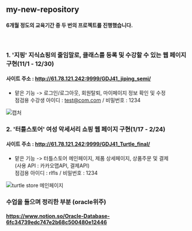 ## my-new-repository

#### 6개월 정도의 교육기간 중 두 번의 프로젝트를 진행했습니다.

<br>

### 1. '지핑' 지식쇼핑의 줄임말로, 클래스를 등록 및 수강할 수 있는 웹 페이지 구현(11/1 - 12/30)
#### 사이트 주소 : http://61.78.121.242:9999/GDJ41_jiping_semi/
 - 맡은 기능
 -> 로그인/로그아웃, 회원탈퇴, 마이페이지 정보 확인 및 수정 <br> 
 점검용 수강생 아이디 : test@com.com / 비밀번호 : 1234 
 
 ![캡처](https://user-images.githubusercontent.com/96275073/159109957-1bffced9-0f5d-4322-8caf-30c6cc58acfb.PNG)

  
 
 
### 2. '터틀스토어' 여성 악세서리 쇼핑 웹 페이지 구현(1/17 - 2/24)
#### 사이트 주소 : http://61.78.121.242:9999/GDJ41_Turtle_final/
- 맡은 기능
 -> 터틀스토어 메인페이지, 제품 상세페이지, 상품주문 및 결제<br>
 (사용 API : 카카오맵API, 결제API)<br> 
 점검용 아이디 : rlfls / 비밀번호 : 1234 
 
![turtle store 메인페이지](https://user-images.githubusercontent.com/96275073/159109633-5d6504ee-89d7-4fe3-aa28-3314e01472f8.png)


### 수업을 들으며 정리한 부분 (oracle위주)
#### https://www.notion.so/Oracle-Database-6fc34739edc747e2b68c500480e12446
